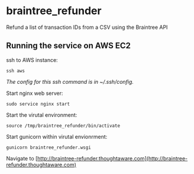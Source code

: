 # braintree_refunder

Refund a list of transaction IDs from a CSV using the Braintree API

## Running the service on AWS EC2

ssh to AWS instance:

`ssh aws`

_The config for this ssh command is in ~/.ssh/config._

Start nginx web server:

`sudo service nginx start`

Start the virutal environment:

`source /tmp/braintree_refunder/bin/activate`

Start gunicorn within virutal envionrment:

`gunicorn braintree_refunder.wsgi`

Navigate to [http://braintree-refunder.thoughtaware.com](http://braintree-refunder.thoughtaware.com)
